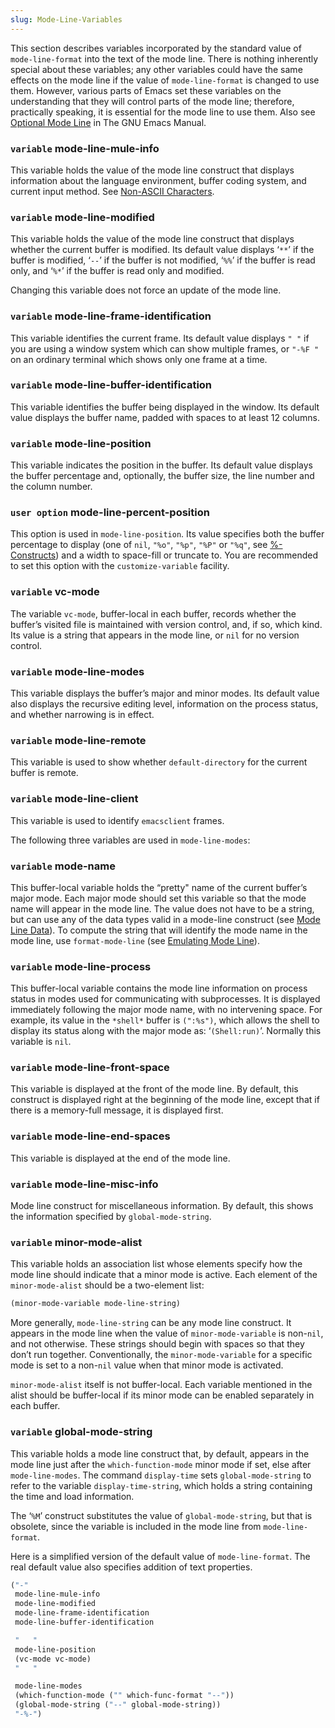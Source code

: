 ```yaml
---
slug: Mode-Line-Variables
---
```


This section describes variables incorporated by the standard value of `mode-line-format` into the text of the mode line. There is nothing inherently special about these variables; any other variables could have the same effects on the mode line if the value of `mode-line-format` is changed to use them. However, various parts of Emacs set these variables on the understanding that they will control parts of the mode line; therefore, practically speaking, it is essential for the mode line to use them. Also see [Optional Mode Line](https://www.gnu.org/software/emacs/manual/html_mono/emacs.html#Optional-Mode-Line) in The GNU Emacs Manual.

### <span className="tag variable">`variable`</span> **mode-line-mule-info**

This variable holds the value of the mode line construct that displays information about the language environment, buffer coding system, and current input method. See [Non-ASCII Characters](/docs/elisp/Non_002dASCII-Characters).

### <span className="tag variable">`variable`</span> **mode-line-modified**

This variable holds the value of the mode line construct that displays whether the current buffer is modified. Its default value displays ‘`**`’ if the buffer is modified, ‘`--`’ if the buffer is not modified, ‘`%%`’ if the buffer is read only, and ‘`%*`’ if the buffer is read only and modified.

Changing this variable does not force an update of the mode line.

### <span className="tag variable">`variable`</span> **mode-line-frame-identification**

This variable identifies the current frame. Its default value displays `" "` if you are using a window system which can show multiple frames, or `"-%F "` on an ordinary terminal which shows only one frame at a time.

### <span className="tag variable">`variable`</span> **mode-line-buffer-identification**

This variable identifies the buffer being displayed in the window. Its default value displays the buffer name, padded with spaces to at least 12 columns.

### <span className="tag variable">`variable`</span> **mode-line-position**

This variable indicates the position in the buffer. Its default value displays the buffer percentage and, optionally, the buffer size, the line number and the column number.

### <span className="tag useroption">`user option`</span> **mode-line-percent-position**

This option is used in `mode-line-position`. Its value specifies both the buffer percentage to display (one of `nil`, `"%o"`, `"%p"`, `"%P"` or `"%q"`, see [%-Constructs](/docs/elisp/g_t_0025_002dConstructs)) and a width to space-fill or truncate to. You are recommended to set this option with the `customize-variable` facility.

### <span className="tag variable">`variable`</span> **vc-mode**

The variable `vc-mode`, buffer-local in each buffer, records whether the buffer’s visited file is maintained with version control, and, if so, which kind. Its value is a string that appears in the mode line, or `nil` for no version control.

### <span className="tag variable">`variable`</span> **mode-line-modes**

This variable displays the buffer’s major and minor modes. Its default value also displays the recursive editing level, information on the process status, and whether narrowing is in effect.

### <span className="tag variable">`variable`</span> **mode-line-remote**

This variable is used to show whether `default-directory` for the current buffer is remote.

### <span className="tag variable">`variable`</span> **mode-line-client**

This variable is used to identify `emacsclient` frames.

The following three variables are used in `mode-line-modes`:

### <span className="tag variable">`variable`</span> **mode-name**

This buffer-local variable holds the “pretty" name of the current buffer’s major mode. Each major mode should set this variable so that the mode name will appear in the mode line. The value does not have to be a string, but can use any of the data types valid in a mode-line construct (see [Mode Line Data](/docs/elisp/Mode-Line-Data)). To compute the string that will identify the mode name in the mode line, use `format-mode-line` (see [Emulating Mode Line](/docs/elisp/Emulating-Mode-Line)).

### <span className="tag variable">`variable`</span> **mode-line-process**

This buffer-local variable contains the mode line information on process status in modes used for communicating with subprocesses. It is displayed immediately following the major mode name, with no intervening space. For example, its value in the `*shell*` buffer is `(":%s")`, which allows the shell to display its status along with the major mode as: ‘`(Shell:run)`’. Normally this variable is `nil`.

### <span className="tag variable">`variable`</span> **mode-line-front-space**

This variable is displayed at the front of the mode line. By default, this construct is displayed right at the beginning of the mode line, except that if there is a memory-full message, it is displayed first.

### <span className="tag variable">`variable`</span> **mode-line-end-spaces**

This variable is displayed at the end of the mode line.

### <span className="tag variable">`variable`</span> **mode-line-misc-info**

Mode line construct for miscellaneous information. By default, this shows the information specified by `global-mode-string`.

### <span className="tag variable">`variable`</span> **minor-mode-alist**

This variable holds an association list whose elements specify how the mode line should indicate that a minor mode is active. Each element of the `minor-mode-alist` should be a two-element list:

```lisp
(minor-mode-variable mode-line-string)
```

More generally, `mode-line-string` can be any mode line construct. It appears in the mode line when the value of `minor-mode-variable` is non-`nil`, and not otherwise. These strings should begin with spaces so that they don’t run together. Conventionally, the `minor-mode-variable` for a specific mode is set to a non-`nil` value when that minor mode is activated.

`minor-mode-alist` itself is not buffer-local. Each variable mentioned in the alist should be buffer-local if its minor mode can be enabled separately in each buffer.

### <span className="tag variable">`variable`</span> **global-mode-string**

This variable holds a mode line construct that, by default, appears in the mode line just after the `which-function-mode` minor mode if set, else after `mode-line-modes`. The command `display-time` sets `global-mode-string` to refer to the variable `display-time-string`, which holds a string containing the time and load information.

The ‘`%M`’ construct substitutes the value of `global-mode-string`, but that is obsolete, since the variable is included in the mode line from `mode-line-format`.

Here is a simplified version of the default value of `mode-line-format`. The real default value also specifies addition of text properties.

```lisp
("-"
 mode-line-mule-info
 mode-line-modified
 mode-line-frame-identification
 mode-line-buffer-identification
```

```lisp
 "   "
 mode-line-position
 (vc-mode vc-mode)
 "   "
```

```lisp
 mode-line-modes
 (which-function-mode ("" which-func-format "--"))
 (global-mode-string ("--" global-mode-string))
 "-%-")
```
